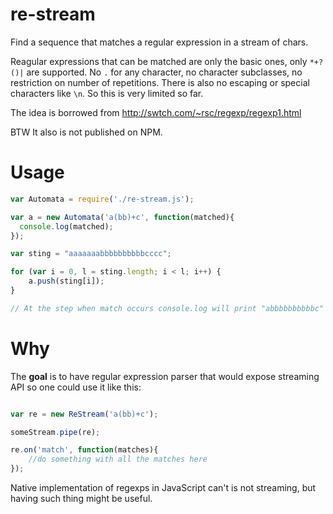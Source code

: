 re-stream
=========

Find a sequence that matches a regular expression in a stream of chars.

Reagular expressions that can be matched are only the basic ones, only `*+?()|` are supported.
No `.` for any character, no character subclasses, no restriction on number of repetitions. There is also no 
escaping or special characters like `\n`. So this is very limited so far.   

The idea is borrowed from http://swtch.com/~rsc/regexp/regexp1.html

BTW It also is not published on NPM.

Usage
=====

```javascript
var Automata = require('./re-stream.js');

var a = new Automata('a(bb)+c', function(matched){ 
  console.log(matched);
});

var sting = "aaaaaaabbbbbbbbbbcccc";

for (var i = 0, l = sting.length; i < l; i++) {
	a.push(sting[i]);
}

// At the step when match occurs console.log will print "abbbbbbbbbbc"

```

Why
===

The __goal__ is to have regular expression parser that would expose streaming API so one could use it like this:
```javascript

var re = new ReStream('a(bb)+c');

someStream.pipe(re);

re.on('match', function(matches){
	//do something with all the matches here 
});
```
Native implementation of regexps in JavaScript can't is not streaming, but having such thing might be useful.
